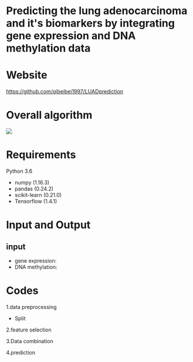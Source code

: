 # Predicting the lung adenocarcinoma and it's biomarkers by integrating gene expression and DNA methylation data

# Website

<https://github.com/qibeibei1997/LUADprediction> 

# Overall algorithm

![](https://github.com/qibeibei1997/LUADprediction/blob/master/img/Fig1.jpg)

# Requirements

Python 3.6

- numpy (1.16.3)
- pandas (0.24.2)
- scikit-learn (0.21.0)
- Tensorflow (1.4.1)

# Input and Output

## input

- gene expression:
- DNA methylation:

# Codes

1.data preprocessing

- Split

2.feature selection

3.Data combination

4.prediction